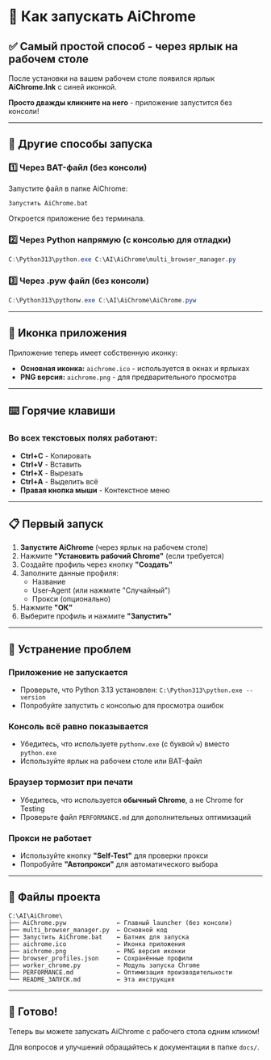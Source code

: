 # 🚀 Как запускать AiChrome

## ✅ Самый простой способ - через ярлык на рабочем столе

После установки на вашем рабочем столе появился ярлык **AiChrome.lnk** с синей иконкой.

**Просто дважды кликните на него** - приложение запустится без консоли!

---

## 🎯 Другие способы запуска

### 1️⃣ Через BAT-файл (без консоли)
Запустите файл в папке AiChrome:
```
Запустить AiChrome.bat
```
Откроется приложение без терминала.

### 2️⃣ Через Python напрямую (с консолью для отладки)
```powershell
C:\Python313\python.exe C:\AI\AiChrome\multi_browser_manager.py
```

### 3️⃣ Через .pyw файл (без консоли)
```powershell
C:\Python313\pythonw.exe C:\AI\AiChrome\AiChrome.pyw
```

---

## 🎨 Иконка приложения

Приложение теперь имеет собственную иконку:
- **Основная иконка:** `aichrome.ico` - используется в окнах и ярлыках
- **PNG версия:** `aichrome.png` - для предварительного просмотра

---

## ⌨️ Горячие клавиши

### Во всех текстовых полях работают:
- **Ctrl+C** - Копировать
- **Ctrl+V** - Вставить
- **Ctrl+X** - Вырезать
- **Ctrl+A** - Выделить всё
- **Правая кнопка мыши** - Контекстное меню

---

## 📋 Первый запуск

1. **Запустите AiChrome** (через ярлык на рабочем столе)
2. Нажмите **"Установить рабочий Chrome"** (если требуется)
3. Создайте профиль через кнопку **"Создать"**
4. Заполните данные профиля:
   - Название
   - User-Agent (или нажмите "Случайный")
   - Прокси (опционально)
5. Нажмите **"ОК"**
6. Выберите профиль и нажмите **"Запустить"**

---

## 🔧 Устранение проблем

### Приложение не запускается
- Проверьте, что Python 3.13 установлен: `C:\Python313\python.exe --version`
- Попробуйте запустить с консолью для просмотра ошибок

### Консоль всё равно показывается
- Убедитесь, что используете `pythonw.exe` (с буквой `w`) вместо `python.exe`
- Используйте ярлык на рабочем столе или BAT-файл

### Браузер тормозит при печати
- Убедитесь, что используется **обычный Chrome**, а не Chrome for Testing
- Проверьте файл `PERFORMANCE.md` для дополнительных оптимизаций

### Прокси не работает
- Используйте кнопку **"Self-Test"** для проверки прокси
- Попробуйте **"Автопрокси"** для автоматического выбора

---

## 📁 Файлы проекта

```
C:\AI\AiChrome\
├── AiChrome.pyw              ← Главный launcher (без консоли)
├── multi_browser_manager.py  ← Основной код
├── Запустить AiChrome.bat    ← Батник для запуска
├── aichrome.ico              ← Иконка приложения
├── aichrome.png              ← PNG версия иконки
├── browser_profiles.json     ← Сохранённые профили
├── worker_chrome.py          ← Модуль запуска Chrome
├── PERFORMANCE.md            ← Оптимизация производительности
└── README_ЗАПУСК.md          ← Эта инструкция
```

---

## 🎉 Готово!

Теперь вы можете запускать AiChrome с рабочего стола одним кликом!

Для вопросов и улучшений обращайтесь к документации в папке `docs/`.
